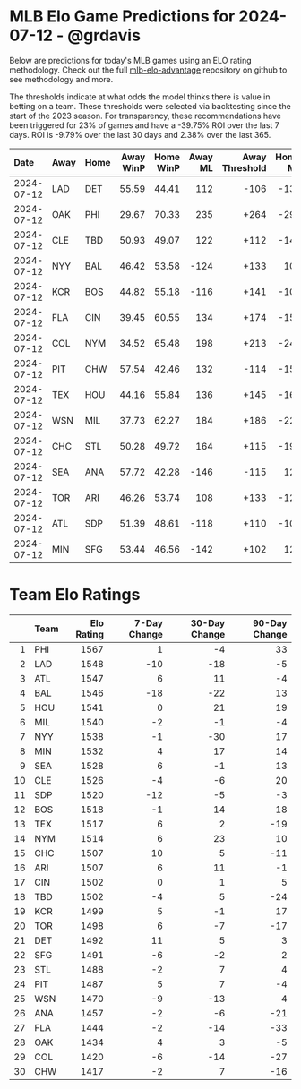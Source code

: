 # MLB Elo Game Predictions for 2024-07-12 - @grdavis
Below are predictions for today's MLB games using an ELO rating methodology. Check out the full [mlb-elo-advantage](https://github.com/grdavis/mlb-elo-advantage) repository on github to see methodology and more.

The thresholds indicate at what odds the model thinks there is value in betting on a team. These thresholds were selected via backtesting since the start of the 2023 season. For transparency, these recommendations have been triggered for 23% of games and have a -39.75% ROI over the last 7 days. ROI is -9.79% over the last 30 days and 2.38% over the last 365.

| Date       | Away   | Home   |   Away WinP |   Home WinP |   Away ML |   Away Threshold |   Home ML |   Home Threshold |
|:-----------|:-------|:-------|------------:|------------:|----------:|-----------------:|----------:|-----------------:|
| 2024-07-12 | LAD    | DET    |       55.59 |       44.41 |       112 |             -106 |      -132 |             +143 |
| 2024-07-12 | OAK    | PHI    |       29.67 |       70.33 |       235 |             +264 |      -290 |             -187 |
| 2024-07-12 | CLE    | TBD    |       50.93 |       49.07 |       122 |             +112 |      -144 |             +120 |
| 2024-07-12 | NYY    | BAL    |       46.42 |       53.58 |      -124 |             +133 |       106 |             +102 |
| 2024-07-12 | KCR    | BOS    |       44.82 |       55.18 |      -116 |             +141 |      -102 |             -104 |
| 2024-07-12 | FLA    | CIN    |       39.45 |       60.55 |       134 |             +174 |      -158 |             -128 |
| 2024-07-12 | COL    | NYM    |       34.52 |       65.48 |       198 |             +213 |      -240 |             -154 |
| 2024-07-12 | PIT    | CHW    |       57.54 |       42.46 |       132 |             -114 |      -156 |             +154 |
| 2024-07-12 | TEX    | HOU    |       44.16 |       55.84 |       136 |             +145 |      -162 |             -107 |
| 2024-07-12 | WSN    | MIL    |       37.73 |       62.27 |       184 |             +186 |      -220 |             -136 |
| 2024-07-12 | CHC    | STL    |       50.28 |       49.72 |       164 |             +115 |      -196 |             +117 |
| 2024-07-12 | SEA    | ANA    |       57.72 |       42.28 |      -146 |             -115 |       124 |             +155 |
| 2024-07-12 | TOR    | ARI    |       46.26 |       53.74 |       108 |             +133 |      -126 |             +101 |
| 2024-07-12 | ATL    | SDP    |       51.39 |       48.61 |      -118 |             +110 |      -100 |             +122 |
| 2024-07-12 | MIN    | SFG    |       53.44 |       46.56 |      -142 |             +102 |       120 |             +132 |

# Team Elo Ratings
|    | Team   |   Elo Rating |   7-Day Change |   30-Day Change |   90-Day Change |
|---:|:-------|-------------:|---------------:|----------------:|----------------:|
|  1 | PHI    |         1567 |              1 |              -4 |              33 |
|  2 | LAD    |         1548 |            -10 |             -18 |              -5 |
|  3 | ATL    |         1547 |              6 |              11 |              -4 |
|  4 | BAL    |         1546 |            -18 |             -22 |              13 |
|  5 | HOU    |         1541 |              0 |              21 |              19 |
|  6 | MIL    |         1540 |             -2 |              -1 |              -4 |
|  7 | NYY    |         1538 |             -1 |             -30 |              17 |
|  8 | MIN    |         1532 |              4 |              17 |              14 |
|  9 | SEA    |         1528 |              6 |              -1 |              13 |
| 10 | CLE    |         1526 |             -4 |              -6 |              20 |
| 11 | SDP    |         1520 |            -12 |              -5 |              -3 |
| 12 | BOS    |         1518 |             -1 |              14 |              18 |
| 13 | TEX    |         1517 |              6 |               2 |             -19 |
| 14 | NYM    |         1514 |              6 |              23 |              10 |
| 15 | CHC    |         1507 |             10 |               5 |             -11 |
| 16 | ARI    |         1507 |              6 |              11 |              -1 |
| 17 | CIN    |         1502 |              0 |               1 |               5 |
| 18 | TBD    |         1502 |             -4 |               5 |             -24 |
| 19 | KCR    |         1499 |              5 |              -1 |              17 |
| 20 | TOR    |         1498 |              6 |              -7 |             -17 |
| 21 | DET    |         1492 |             11 |               5 |               3 |
| 22 | SFG    |         1491 |             -6 |              -2 |               2 |
| 23 | STL    |         1488 |             -2 |               7 |               4 |
| 24 | PIT    |         1487 |              5 |               7 |              -4 |
| 25 | WSN    |         1470 |             -9 |             -13 |               4 |
| 26 | ANA    |         1457 |             -2 |              -6 |             -21 |
| 27 | FLA    |         1444 |             -2 |             -14 |             -33 |
| 28 | OAK    |         1434 |              4 |               3 |              -5 |
| 29 | COL    |         1420 |             -6 |             -14 |             -27 |
| 30 | CHW    |         1417 |             -2 |               7 |             -16 |